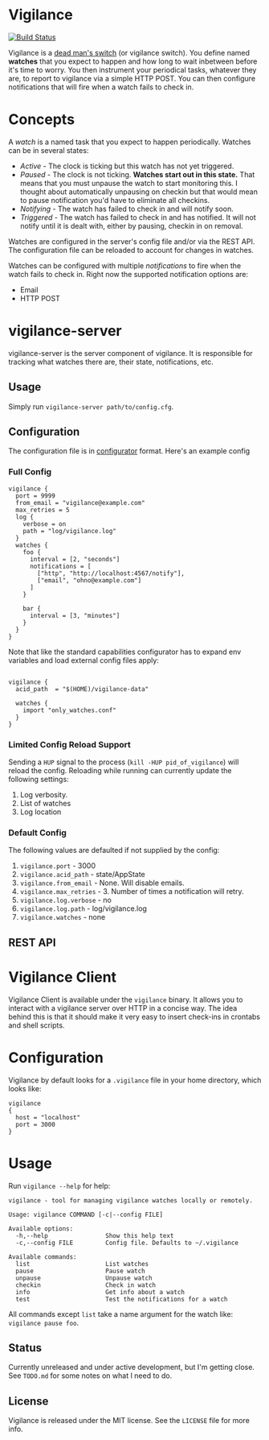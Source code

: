 # Vigilance
[![Build Status](https://travis-ci.org/MichaelXavier/vigilance.png?branch=master)](https://travis-ci.org/MichaelXavier/vigilance)

Vigilance is a [dead man's switch](https://en.wikipedia.org/wiki/Dead_man%27s_switch)
(or vigilance switch). You define named **watches** that you expect to happen
and how long to wait inbetween before it's time to worry. You then instrument
your periodical tasks, whatever they are, to report to vigilance via a simple
HTTP POST. You can then configure notifications that will fire when a watch
fails to check in.

# Concepts
A *watch* is a named task that you expect to happen periodically. Watches can
be in several states:

* *Active* - The clock is ticking but this watch has not yet triggered.
* *Paused* - The clock is not ticking. **Watches start out in this state.**
  That means that you must unpause the watch to start monitoring this. I
  thought about automatically unpausing on checkin but that would mean to pause
  notification you'd have to eliminate all checkins.
* *Notifying* - The watch has failed to check in and will notify soon.
* *Triggered* - The watch has failed to check in and has notified. It will not
  notify until it is dealt with, either by pausing, checkin in on removal.

Watches are configured in the server's config file and/or via the REST API. The
configuration file can be reloaded to account for changes in watches.

Watches can be configured with multiple *notifications* to fire when the watch
fails to check in. Right now the supported notification options are:

* Email
* HTTP POST

# vigilance-server
vigilance-server is the server component of vigilance. It is responsible for
tracking what watches there are, their state, notifications, etc.

## Usage
Simply run `vigilance-server path/to/config.cfg`.

## Configuration
The configuration file is in
[configurator](http://hackage.haskell.org/package/configurator) format. Here's
an example config

### Full Config
```
vigilance {
  port = 9999
  from_email = "vigilance@example.com"
  max_retries = 5
  log {
    verbose = on
    path = "log/vigilance.log"
  }
  watches {
    foo {
      interval = [2, "seconds"]
      notifications = [
        ["http", "http://localhost:4567/notify"],
        ["email", "ohno@example.com"]
      ]
    }

    bar {
      interval = [3, "minutes"]
    }
  }
}
```

Note that like the standard capabilities configurator has to expand env
variables and  load external config files apply:

```

vigilance {
  acid_path  = "$(HOME)/vigilance-data"

  watches {
    import "only_watches.conf"
  }
}
```
### Limited Config Reload Support
Sending a `HUP` signal to the process (`kill -HUP pid_of_vigilance`) will
reload the config. Reloading while running can currently update the following
settings:

1. Log verbosity.
2. List of watches
3. Log location

### Default Config
The following values are defaulted if not supplied by the config:

1. `vigilance.port` - 3000
2. `vigilance.acid_path` - state/AppState
3. `vigilance.from_email` - None. Will disable emails.
4. `vigilance.max_retries` - 3. Number of times a notification will retry.
5. `vigilance.log.verbose` - no
6. `vigilance.log.path` - log/vigilance.log
7. `vigilance.watches` - none

## REST API

# Vigilance Client
Vigilance Client is available under the `vigilance` binary. It allows you to
interact with a vigilance server over HTTP in a concise way. The idea behind
this is that it should make it very easy to insert check-ins in crontabs and
shell scripts.


# Configuration
Vigilance by default looks for a `.vigilance` file in your home directory,
which looks like:

```
vigilance
{
  host = "localhost"
  port = 3000
}
```

# Usage
Run `vigilance --help` for help:
```
vigilance - tool for managing vigilance watches locally or remotely.

Usage: vigilance COMMAND [-c|--config FILE]

Available options:
  -h,--help                Show this help text
  -c,--config FILE         Config file. Defaults to ~/.vigilance

Available commands:
  list                     List watches
  pause                    Pause watch
  unpause                  Unpause watch
  checkin                  Check in watch
  info                     Get info about a watch
  test                     Test the notifications for a watch
```

All commands except `list` take a name argument for the watch like: `vigilance
pause foo`.

## Status
Currently unreleased and under active development, but I'm getting close. See
`TODO.md` for some notes on what I need to do.

## License
Vigilance is released under the MIT license. See the `LICENSE` file for more
info.
